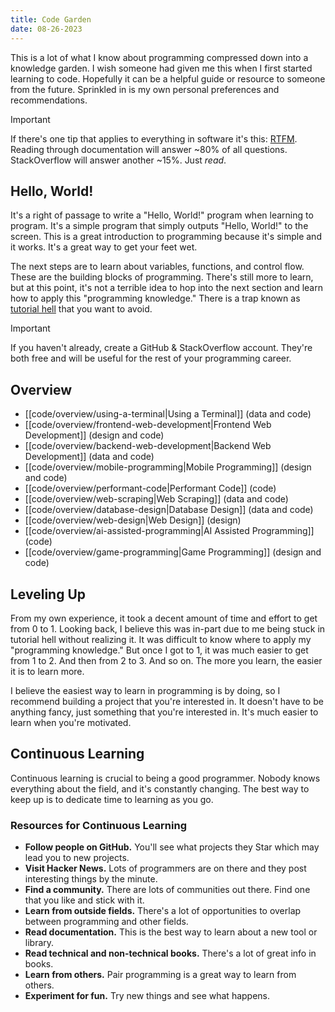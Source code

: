```yaml
---
title: Code Garden
date: 08-26-2023
---
```

This is a lot of what I know about programming compressed down into a knowledge garden. I wish someone had given me this when I first started learning to code. Hopefully it can be a helpful guide or resource to someone from the future. Sprinkled in is my own personal preferences and recommendations.

>[!important]
>If there's one tip that applies to everything in software it's this: [RTFM](https://en.wikipedia.org/wiki/RTFM). Reading through documentation will answer ~80% of all questions. StackOverflow will answer another ~15%. Just *read*.

## Hello, World!

It's a right of passage to write a "Hello, World!" program when learning to program. It's a simple program that simply outputs "Hello, World!" to the screen. This is a great introduction to programming because it's simple and it works. It's a great way to get your feet wet.

The next steps are to learn about variables, functions, and control flow. These are the building blocks of programming. There's still more to learn, but at this point, it's not a terrible idea to hop into the next section and learn how to apply this "programming knowledge." There is a trap known as [tutorial hell](https://hackernoon.com/9-step-solution-to-escape-tutorial-hell-permanently) that you want to avoid.

>[!important]
>If you haven't already, create a GitHub & StackOverflow account. They're both free and will be useful for the rest of your programming career.

## Overview

- [[code/overview/using-a-terminal|Using a Terminal]] (data and code)
- [[code/overview/frontend-web-development|Frontend Web Development]] (design and code)
- [[code/overview/backend-web-development|Backend Web Development]] (data and code)
- [[code/overview/mobile-programming|Mobile Programming]] (design and code)
- [[code/overview/performant-code|Performant Code]] (code)
- [[code/overview/web-scraping|Web Scraping]] (data and code)
- [[code/overview/database-design|Database Design]] (data and code)
- [[code/overview/web-design|Web Design]] (design)
- [[code/overview/ai-assisted-programming|AI Assisted Programming]] (code)
- [[code/overview/game-programming|Game Programming]] (design and code)

## Leveling Up

From my own experience, it took a decent amount of time and effort to get from 0 to 1. Looking back, I believe this was in-part due to me being stuck in tutorial hell without realizing it. It was difficult to know where to apply my "programming knowledge." But once I got to 1, it was much easier to get from 1 to 2. And then from 2 to 3. And so on. The more you learn, the easier it is to learn more.

I believe the easiest way to learn in programming is by doing, so I recommend building a project that you're interested in. It doesn't have to be anything fancy, just something that you're interested in. It's much easier to learn when you're motivated.

## Continuous Learning

Continuous learning is crucial to being a good programmer. Nobody knows everything about the field, and it's constantly changing. The best way to keep up is to dedicate time to learning as you go.

### Resources for Continuous Learning

- **Follow people on GitHub.** You'll see what projects they Star which may lead you to new projects.
- **Visit Hacker News.** Lots of programmers are on there and they post interesting things by the minute.
- **Find a community.** There are lots of communities out there. Find one that you like and stick with it.
- **Learn from outside fields.** There's a lot of opportunities to overlap between programming and other fields.
- **Read documentation.** This is the best way to learn about a new tool or library.
- **Read technical and non-technical books.** There's a lot of great info in books.
- **Learn from others.** Pair programming is a great way to learn from others.
- **Experiment for fun.** Try new things and see what happens.
